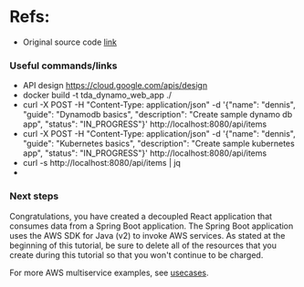 
# Refs:
- Original source code [link](https://github.com/awsdocs/aws-doc-sdk-examples/tree/main/javav2/usecases/creating_dynamodb_web_app)

### Useful commands/links
- API design https://cloud.google.com/apis/design
- docker build -t tda_dynamo_web_app ./
- curl -X POST -H "Content-Type: application/json" -d '{"name": "dennis", "guide": "Dynamodb basics", "description": "Create sample dynamo db app", "status": "IN_PROGRESS"}' http://localhost:8080/api/items
- curl -X POST -H "Content-Type: application/json" -d '{"name": "dennis", "guide": "Kubernetes basics", "description": "Create sample kubernetes app", "status": "IN_PROGRESS"}' http://localhost:8080/api/items
- curl -s http://localhost:8080/api/items | jq
- 

### Next steps

Congratulations, you have created a decoupled React application that consumes data from a Spring Boot application. The
Spring Boot application uses the AWS SDK for Java (v2) to invoke AWS services. As stated at the beginning of this
tutorial, be sure to delete all of the resources that you create during this tutorial so that you won't continue to be
charged.

For more AWS multiservice examples, see
[usecases](https://github.com/awsdocs/aws-doc-sdk-examples/tree/master/javav2/usecases).


